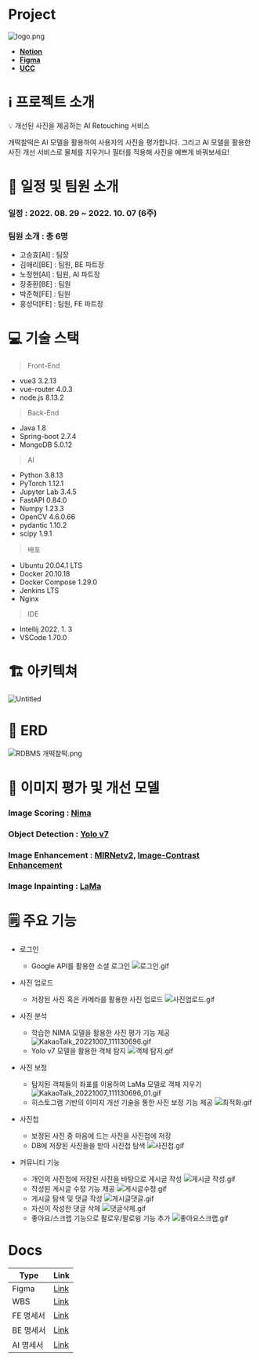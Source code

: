 # Project

![logo.png](docs/logo.png)

- [**Notion**](https://www.notion.so/a58ba04e32814a97833e532872ca07cb)
- [**Figma**](https://www.figma.com/file/3ucdqCdz2EGjXKt7OhhH5h/%EA%B0%9C%EB%96%A1%EC%B0%B0%EB%96%A1?node-id=0%3A1)
- [**UCC**](https://youtu.be/8_A7nKlzGqE)

# ℹ️ 프로젝트 소개

<aside>
💡 개선된 사진을 제공하는 AI Retouching 서비스

</aside>

개떡찰떡은 AI 모델을 활용하여 사용자의 사진을 평가합니다. 그리고 AI 모델을 활용한 사진 개선 서비스로 물체를 지우거나 필터를 적용해 사진을 예쁘게 바꿔보세요!

# 📅 일정 및 팀원 소개

### 일정 : **2022. 08. 29 ~ 2022. 10. 07 (6주)**

### 팀원 소개 : 총 6명

- 고승효[AI] : 팀장
- 김애리[BE] : 팀원, BE 파트장
- 노정현[AI] : 팀원, AI 파트장
- 장종환[BE] : 팀원
- 박준혁[FE] : 팀원
- 홍성덕[FE] : 팀원, FE 파트장

# 💻 기술 스택

> Front-End

- vue3 3.2.13
- vue-router 4.0.3
- node.js 8.13.2

> Back-End

- Java 1.8
- Spring-boot 2.7.4
- MongoDB 5.0.12

> AI

- Python 3.8.13
- PyTorch 1.12.1
- Jupyter Lab 3.4.5
- FastAPI 0.84.0
- Numpy 1.23.3
- OpenCV 4.6.0.66
- pydantic 1.10.2
- scipy 1.9.1

> 배포

- Ubuntu 20.04.1 LTS
- Docker 20.10.18
- Docker Compose 1.29.0
- Jenkins LTS
- Nginx

> IDE

- Intellij 2022. 1. 3
- VSCode 1.70.0

# **🏗️** 아키텍쳐

![Untitled](docs/architecture.png)

# 💽 ERD

![RDBMS 개떡찰떡.png](docs/erd.png)

# 🤖 이미지 평가 및 개선 모델

### Image Scoring : [Nima](https://github.com/idealo/image-quality-assessment)

### Object Detection : [Yolo v7](https://github.com/WongKinYiu/yolov7)

### Image Enhancement : [MIRNetv2](https://github.com/swz30/MIRNetv2), [Image-Contrast Enhancement](https://github.com/AndyHuang1995/Image-Contrast-Enhancement)

### Image Inpainting : [LaMa](https://github.com/saic-mdal/lama)

# 🗒️ 주요 기능

- 로그인
  - Google API를 활용한 소셜 로그인
    ![로그인.gif](docs/login.gif)
- 사진 업로드
  - 저장된 사진 혹은 카메라를 활용한 사진 업로드
    ![사진업로드.gif](docs/upload.gif)
- 사진 분석
  - 학습한 NIMA 모델을 활용한 사진 평가 기능 제공
    ![KakaoTalk_20221007_111130696.gif](docs/scoring.gif)
  - Yolo v7 모델을 활용한 객체 탐지
    ![객체 탐지.gif](docs/detecing.gif)
- 사진 보정
  - 탐지된 객체들의 좌표를 이용하여 LaMa 모델로 객체 지우기
    ![KakaoTalk_20221007_111130696_01.gif](docs/inpainting.gif)
  - 히스토그램 기반의 이미지 개선 기술을 통한 사진 보정 기능 제공
    ![최적화.gif](docs/optimize.gif)
- 사진첩

  - 보정된 사진 중 마음에 드는 사진을 사진첩에 저장
  - DB에 저장된 사진들을 받아 사진첩 탐색
    ![사진첩.gif](docs/photo.gif)

- 커뮤니티 기능
  - 개인의 사진첩에 저장된 사진을 바탕으로 게시글 작성
    ![게시글 작성.gif](docs/write.gif)
  - 작성된 게시글 수정 기능 제공
    ![게시글수정.gif](docs/modify.gif)
  - 게시글 탐색 및 댓글 작성
    ![게시글댓글.gif](docs/reply.gif)
  - 자신이 작성한 댓글 삭제
    ![댓글삭제.gif](docs/delete_reply.gif)
  - 좋아요/스크랩 기능으로 팔로우/팔로윙 기능 추가
    ![좋아요스크랩.gif](docs/like_scrap.gif)

# Docs

| Type      | Link                                                                                                            |
| --------- | --------------------------------------------------------------------------------------------------------------- |
| Figma     | [Link](https://www.figma.com/file/3ucdqCdz2EGjXKt7OhhH5h/%EA%B0%9C%EB%96%A1%EC%B0%B0%EB%96%A1?node-id=0%3A1)    |
| WBS       | [Link](https://docs.google.com/spreadsheets/d/1vI2nZP5mbR0at0AT3ZI8VDgFU5no_Bu5MFk8tqqZvac/edit#gid=2074670185) |
| FE 명세서 | [Link](https://docs.google.com/spreadsheets/d/1vI2nZP5mbR0at0AT3ZI8VDgFU5no_Bu5MFk8tqqZvac/edit#gid=1365448865) |
| BE 명세서 | [Link](https://docs.google.com/spreadsheets/d/1vI2nZP5mbR0at0AT3ZI8VDgFU5no_Bu5MFk8tqqZvac/edit#gid=347993925)  |
| AI 명세서 | [Link](https://docs.google.com/spreadsheets/d/1vI2nZP5mbR0at0AT3ZI8VDgFU5no_Bu5MFk8tqqZvac/edit#gid=1082957846) |

